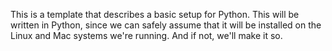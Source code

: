 This is a template that describes a basic setup for Python. This will be written in Python, since we can safely assume that it will be installed on the Linux and Mac systems we're running. And if not, we'll make it so. 
